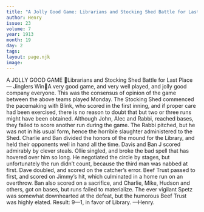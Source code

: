 ```yaml
---
title: "A Jolly Good Game: Librarians and Stocking Shed Battle for Last Place— Jinglers Win" 
author: Henry
issue: 23
volume: 7
year: 1913
month: 19
day: 2
tags:
layout: page.njk
image:
---
```

A JOLLY GOOD GAME Librarians and Stocking Shed Battle for Last Place— Jinglers WinA very good game, and very well played, and jolly good company everyone. This was the consensus of opinion of the game between the above teams played Monday. The Stocking Shed commenced the pacemaking with Blink, who scored in the first inning, and if proper care had been exercised, there is no reason to doubt that but two or three runs might have been obtained. Although John, Alec and Rabbi, reached bases, they failed to score another run during the game. The Rabbi pitched, but he was not in his usual form, hence the horrible slaughter administered to the Shed. Charlie and Ban divided the honors of the mound for the Library, and held their opponents well in hand all the time. Davis and Ban J scored admirably by clever steals. Ollie singled, and broke the bad spell that has hovered over him so long. He negotiated the circle by stages, but unfortunately the run didn’t count, because the third man was nabbed at first. Dave doubled, and scored on the catcher’s error. Beef Trust passed to first, and scored on Jimmy’s hit, which culminated in a home run on an overthrow. Ban also scored on a sacrifice, and Charlie, Mike, Hudson and others, got on bases, but runs failed to materialize. The ever vigilant Spetz was somewhat downhearted at the defeat, but the humorous Beef Trust was highly elated. Result: 9—1, in favor of Library. —Henry. 
